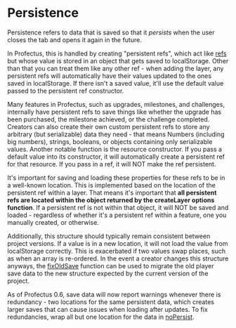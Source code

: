 # Persistence

Persistence refers to data that is saved so that it _persists_ when the user closes the tab and opens it again in the future.

In Profectus, this is handled by creating "persistent refs", which act like [refs](./reactivity.md) but whose value is stored in an object that gets saved to localStorage. Other than that you can treat them like any other ref - when adding the layer, any persistent refs will automatically have their values updated to the ones saved in localStorage. If there isn't a saved value, it'll use the default value passed to the persistent ref constructor.

Many features in Profectus, such as upgrades, milestones, and challenges, internally have persistent refs to save things like whether the upgrade has been purchased, the milestone achieved, or the challenge completed. Creators can also create their own custom persistent refs to store any arbitrary (but serializable) data they need - that means Numbers (including big numbers), strings, booleans, or objects containing only serializable values. Another notable function is the resource constructor. If you pass a default value into its constructor, it will automatically create a persistent ref for that resource. If you pass in a ref, it will NOT make the ref persistent.

It's important for saving and loading these properties for these refs to be in a well-known location. This is implemented based on the location of the persistent ref within a layer. That means it's important that **all persistent refs are located within the object returned by the createLayer options function**. If a persistent ref is not within that object, it will NOT be saved and loaded - regardless of whether it's a persistent ref within a feature, one you manually created, or otherwise.

Additionally, this structure should typically remain consistent between project versions. If a value is in a new location, it will not load the value from localStorage correctly. This is exacerbated if two values swap places, such as when an array is re-ordered. In the event a creator changes this structure anyways, the [fixOldSave](../creating-your-project/project-entry.md#fixoldsave) function can be used to migrate the old player save data to the new structure expected by the current version of the project.

As of Profectus 0.6, save data will now report warnings whenever there is redundancy - two locations for the same persistent data, which creates larger saves that can cause issues when loading after updates. To fix redundancies, wrap all but one location for the data in [noPersist](../../api/modules/game/persistence#nopersist).
